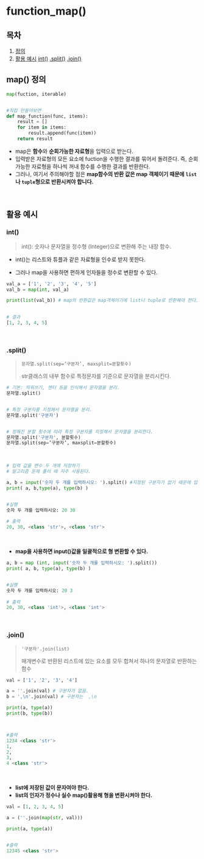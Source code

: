 # function_map()

## 목차

1. [정의](#정의)
2. [활용 예시](#활용-예시)
	[int()](#int())
	[.split()](#.split())
	[.join()](#.join())



## map() 정의

```python
map(fuction, iterable)


#직접 만들어보면
def map_function(func, items):
    result = []
    for item in items:
        result.append(func(item))
    return result
```

- map은 **함수**와 **순회가능한 자료형**을 입력으로 받는다.
- 입력받은 자료형의 모든 요소에 fuction을 수행한 결과를 묶어서 돌려준다.
  즉, 순회가능한 자료형을 하나씩 꺼내 함수를 수행한 결과를 반환한다. 
- 그러나, 여기서 주의해야할 점은 **map함수의 반환 값은  map 객체이기 때문에** **`list`나 `tuple`형으로 반환시켜야 합니다.**

<br>

## 활용 예시 

### int()

> int(): 숫자나 문자열을 정수형 (Integer)으로 변환해 주는 내장 함수. 
>

- int()는 리스트와 튜플과 같은 자료형을 인수로 받지 못한다. 

- 그러나 map을 사용하면 편하게 인자들을 정수로 변환할 수 있다. 

```python
val_a = ['1', '2', '3', '4', '5']
val_b = map(int, val_a)

print(list(val_b)) # map의 반환값은 map객체이기에 list나 tuple로 반환해야 한다. 
      

# 결과
[1, 2, 3, 4, 5]
```

<br>

### .split()

> `문자열.split(sep=’구분자’, maxsplit=분할횟수)` 
>
> str클래스의 내부 함수로 특정문자를 기준으로 문자열을 분리시킨다. 

```python
# 기본: 띄워쓰기, 엔터 등을 인식해서 문자열을 분리.
문자열.split()


# 특정 구분자를 지정해서 문자열을 분리.
문자열.split('구분자')


# 정해진 분할 횟수에 따라 특정 구분자를 지정해서 문자열을 분리한다.
문자열.split('구분자', 분할횟수)
문자열.split(sep=’구분자’, maxsplit=분할횟수)
```

<br>

```python
# 입력 값을 변수 두 개에 저장하기
# 알고리즘 문제 풀이 때 자주 사용된다.

a, b = input('숫자 두 개를 입력하시오: ').split() #지정된 구분자가 없기 때문에 입력받은 값을 띄어쓰기로 구분
print( a, b,type(a), type(b) )


#실행
숫자 두 개를 입력하시오: 20 30
    
# 출력 
20, 30, <class 'str'>, <class 'str'> 
```

<br>

- **map을 사용하면 input()값을 일괄적으로 형 변환할 수 있다.** 

```python
a, b = map (int, input('숫자 두 개를 입력하시오: ').split())
print( a, b, type(a), type(b) )


#실행
숫자 두 개를 입력하시오: 20 3
    
# 출력 
20, 30, <class 'int'>, <class 'int'>
```

<br>

### .join()

> `'구분자'.join(list)`
>
> 매개변수로 반환된 리스트에 있는 요소를 모두 합쳐서 하나의 문자열로 반환하는 함수

```python
val = ['1', '2', '3', '4']

a = ''.join(val) # 구분자가 없음.
b = ',\n'.join(val) # 구분자는  ,\n

print(a, type(a))
print(b, type(b))



#출력
1234 <class 'str'>
1,
2,
3,
4 <class 'str'>
```

<br>

- **list에 저장된 값이 문자여야 한다.**
- **list의 인자가 정수나 실수 map()활용해 형을 변환시켜야 한다.** 

 ```python
 val = [1, 2, 3, 4, 5]
 
 a = (''.join(map(str, val)))
 
 print(a, type(a))
 
 
 #출력 
 12345 <class 'str'>
 ```

<br>

<br>

